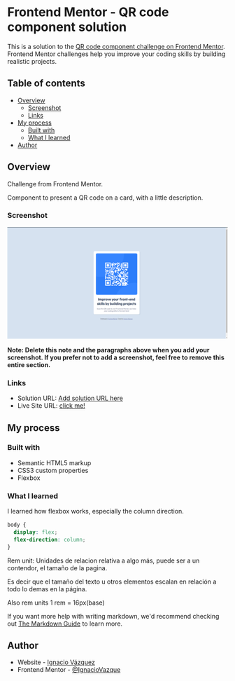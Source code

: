 # Frontend Mentor - QR code component solution

This is a solution to the [QR code component challenge on Frontend Mentor](https://www.frontendmentor.io/challenges/qr-code-component-iux_sIO_H). Frontend Mentor challenges help you improve your coding skills by building realistic projects. 

## Table of contents

- [Overview](#overview)
  - [Screenshot](#screenshot)
  - [Links](#links)
- [My process](#my-process)
  - [Built with](#built-with)
  - [What I learned](#what-i-learned)
- [Author](#author)


## Overview
Challenge from Frontend Mentor.

Component to present a QR code on a card, with a little description.

### Screenshot

![screenshot](https://github.com/IgnacioVazque/QR-code-component/blob/main/images/screenshot.png)

**Note: Delete this note and the paragraphs above when you add your screenshot. If you prefer not to add a screenshot, feel free to remove this entire section.**

### Links

- Solution URL: [Add solution URL here](https://your-solution-url.com)
- Live Site URL: [click me!](https://goofy-liskov-9143e5.netlify.app/)

## My process

### Built with

- Semantic HTML5 markup
- CSS3 custom properties
- Flexbox


### What I learned

I learned how flexbox works, especially the column direction.

```css
body {
  display: flex;
  flex-direction: column;
}
```
Rem unit: Unidades de relacion relativa a algo más, puede ser a un contendor, el tamaño de la pagina.

Es decir que el tamaño del texto u otros elementos escalan en relación a todo lo demas en la página.

Also rem units 1 rem = 16px(base)


If you want more help with writing markdown, we'd recommend checking out [The Markdown Guide](https://www.markdownguide.org/) to learn more.


## Author

- Website - [Ignacio Vázquez](https://github.com/IgnacioVazque)
- Frontend Mentor - [@IgnacioVazque](https://https://www.frontendmentor.io/profile/IgnacioVazque)
